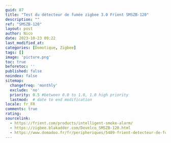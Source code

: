```yaml
---
guid: 87
title: "Test du détecteur de fumée zigbee 3.0 Frient SMSZB-120"
description: ""
ref: "SMSZB-120"
layout: post
author: Nico
date: 2023-10-23 09:22
last_modified_at: 
categories: [Domotique, Zigbee]
tags: []
image: 'picture.png'
toc: true
beforetoc: ''
published: false
noindex: false
sitemap:
  changefreq: 'monthly'
  exclude: 'no'
  priority: 0.5 #between 0.0 to 1.0, 1.0 high priority
  lastmod:  # date to end modification
locale: fr_FR
comments: true
rating:  
sourcelink:
  - https://frient.com/products/intelligent-smoke-alarm/
  - https://zigbee.blakadder.com/Develco_SMSZB-120.html
  - https://www.domadoo.fr/fr/peripheriques/5409-frient-detecteur-de-fumee-intelligent-zigbee-30-5713594002330.html?domid=39
---
```


